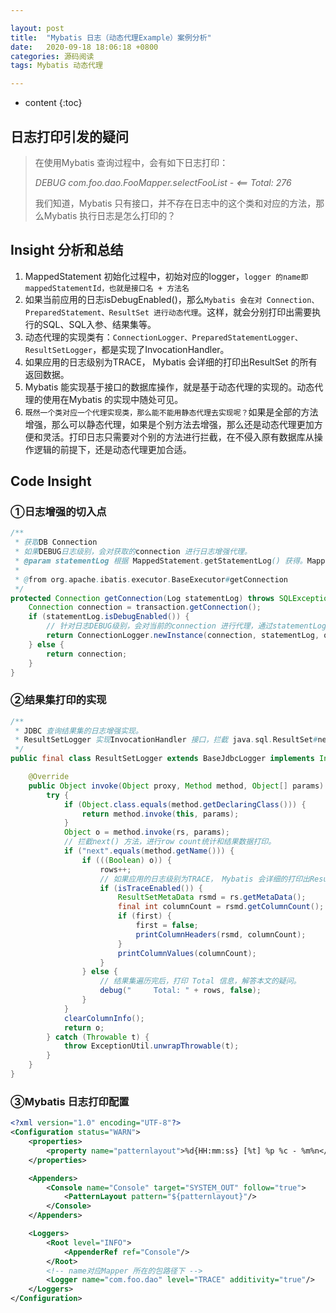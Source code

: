 ```yaml
---

layout: post
title:  "Mybatis 日志（动态代理Example）案例分析"
date:   2020-09-18 18:06:18 +0800
categories: 源码阅读
tags: Mybatis 动态代理

---
```

* content
{:toc}


## 日志打印引发的疑问

> 在使用Mybatis 查询过程中，会有如下日志打印：
> 
> *DEBUG com.foo.dao.FooMapper.selectFooList - <== Total: 276*
> 
> 我们知道，Mybatis 只有接口，并不存在日志中的这个类和对应的方法，那么Mybatis 执行日志是怎么打印的？

## Insight 分析和总结

1. MappedStatement 初始化过程中，初始对应的logger，`logger 的name即mappedStatementId，也就是接口名 + 方法名`
2. 如果当前应用的日志isDebugEnabled()，那么`Mybatis 会在对 Connection、PreparedStatement、ResultSet 进行动态代理`。这样，就会分别打印出需要执行的SQL、SQL入参、结果集等。
3. 动态代理的实现类有：`ConnectionLogger、PreparedStatementLogger、ResultSetLogger`，都是实现了InvocationHandler。
4. 如果应用的日志级别为TRACE， Mybatis 会详细的打印出ResultSet 的所有返回数据。
5. Mybatis 能实现基于接口的数据库操作，就是基于动态代理的实现的。动态代理的使用在Mybatis 的实现中随处可见。
6. `既然一个类对应一个代理实现类，那么能不能用静态代理去实现呢？`如果是全部的方法增强，那么可以静态代理，如果是个别方法去增强，那么还是动态代理更加方便和灵活。打印日志只需要对个别的方法进行拦截，在不侵入原有数据库从操作逻辑的前提下，还是动态代理更加合适。

## Code Insight

### ①日志增强的切入点

```java
/**
 * 获取DB Connection
 * 如果DEBUG日志级别，会对获取的connection 进行日志增强代理。
 * @param statementLog 根据 MappedStatement.getStatementLog() 获得。MappedStatement 初始化过程中，会针对每个Mapper 接口的方法，初始对应的logger，即statementLog = LogFactory.getLog(logId)
 * 
 * @from org.apache.ibatis.executor.BaseExecutor#getConnection
 */
protected Connection getConnection(Log statementLog) throws SQLException {
    Connection connection = transaction.getConnection();
    if (statementLog.isDebugEnabled()) {
        // 针对日志DEBUG级别，会对当前的connection 进行代理，通过statementLog 打印日志和传递Logger
        return ConnectionLogger.newInstance(connection, statementLog, queryStack);
    } else {
        return connection;
    }
}
```

### ②结果集打印的实现

```java
/**
 * JDBC 查询结果集的日志增强实现。
 * ResultSetLogger 实现InvocationHandler 接口，拦截 java.sql.ResultSet#next， 对查询结果进行统计和打印
 */
public final class ResultSetLogger extends BaseJdbcLogger implements InvocationHandler {

    @Override
    public Object invoke(Object proxy, Method method, Object[] params) throws Throwable {
        try {
            if (Object.class.equals(method.getDeclaringClass())) {
                return method.invoke(this, params);
            }
            Object o = method.invoke(rs, params);
            // 拦截next() 方法，进行row count统计和结果数据打印。 
            if ("next".equals(method.getName())) {
                if (((Boolean) o)) {
                    rows++;
                    // 如果应用的日志级别为TRACE， Mybatis 会详细的打印出ResultSet 的所有返回数据。
                    if (isTraceEnabled()) {
                        ResultSetMetaData rsmd = rs.getMetaData();
                        final int columnCount = rsmd.getColumnCount();
                        if (first) {
                            first = false;
                            printColumnHeaders(rsmd, columnCount);
                        }
                        printColumnValues(columnCount);
                    }
                } else {
                    // 结果集遍历完后，打印 Total 信息，解答本文的疑问。
                    debug("     Total: " + rows, false);
                }
            }
            clearColumnInfo();
            return o;
        } catch (Throwable t) {
            throw ExceptionUtil.unwrapThrowable(t);
        }
    }
}
```

### ③Mybatis 日志打印配置

```xml
<?xml version="1.0" encoding="UTF-8"?>
<Configuration status="WARN">
    <properties>
        <property name="patternlayout">%d{HH:mm:ss} [%t] %p %c - %m%n</property>
    </properties>

    <Appenders>
        <Console name="Console" target="SYSTEM_OUT" follow="true">
            <PatternLayout pattern="${patternlayout}"/>
        </Console>
    </Appenders>

    <Loggers>
        <Root level="INFO">
            <AppenderRef ref="Console"/>
        </Root>
        <!-- name对应Mapper 所在的包路径下 -->
        <Logger name="com.foo.dao" level="TRACE" additivity="true"/>
    </Loggers>
</Configuration>
```
